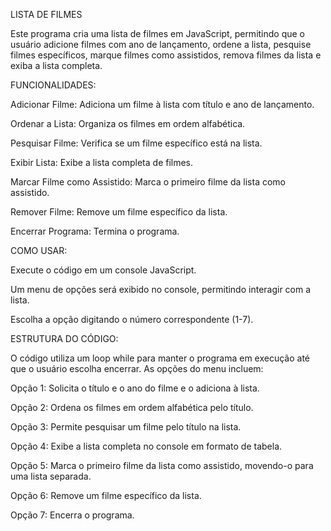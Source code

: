 LISTA DE FILMES


Este programa cria uma lista de filmes em JavaScript, permitindo que o usuário adicione filmes com ano de lançamento, ordene a lista, pesquise filmes específicos, marque filmes como assistidos, remova filmes da lista e exiba a lista completa.

FUNCIONALIDADES:

Adicionar Filme: Adiciona um filme à lista com título e ano de lançamento.

Ordenar a Lista: Organiza os filmes em ordem alfabética.

Pesquisar Filme: Verifica se um filme específico está na lista.

Exibir Lista: Exibe a lista completa de filmes.

Marcar Filme como Assistido: Marca o primeiro filme da lista como assistido.

Remover Filme: Remove um filme específico da lista.

Encerrar Programa: Termina o programa.


COMO USAR:

Execute o código em um console JavaScript.

Um menu de opções será exibido no console, permitindo interagir com a lista.

Escolha a opção digitando o número correspondente (1-7).

ESTRUTURA DO CÓDIGO:

O código utiliza um loop while para manter o programa em execução até que o usuário escolha encerrar. As opções do menu incluem:

Opção 1: Solicita o título e o ano do filme e o adiciona à lista.

Opção 2: Ordena os filmes em ordem alfabética pelo título.

Opção 3: Permite pesquisar um filme pelo título na lista.

Opção 4: Exibe a lista completa no console em formato de tabela.

Opção 5: Marca o primeiro filme da lista como assistido, movendo-o para uma lista separada.

Opção 6: Remove um filme específico da lista.

Opção 7: Encerra o programa.
